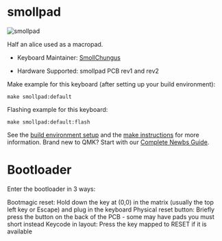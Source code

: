 # smollpad

![smollpad](https://i.imgur.com/nMmJCJMh.jpeg)

Half an alice used as a macropad.

* Keyboard Maintainer: [SmollChungus](https://github.com/smollchungus/)

* Hardware Supported: smollpad PCB rev1 and rev2

Make example for this keyboard (after setting up your build environment):

    make smollpad:default

Flashing example for this keyboard:

    make smollpad:default:flash

See the [build environment setup](https://docs.qmk.fm/#/getting_started_build_tools) and the [make instructions](https://docs.qmk.fm/#/getting_started_make_guide) for more information.
Brand new to QMK? Start with our [Complete Newbs Guide](https://docs.qmk.fm/#/newbs).

# Bootloader
Enter the bootloader in 3 ways:

Bootmagic reset: Hold down the key at (0,0) in the matrix (usually the top left key or Escape) and plug in the keyboard
Physical reset button: Briefly press the button on the back of the PCB - some may have pads you must short instead
Keycode in layout: Press the key mapped to RESET if it is available
